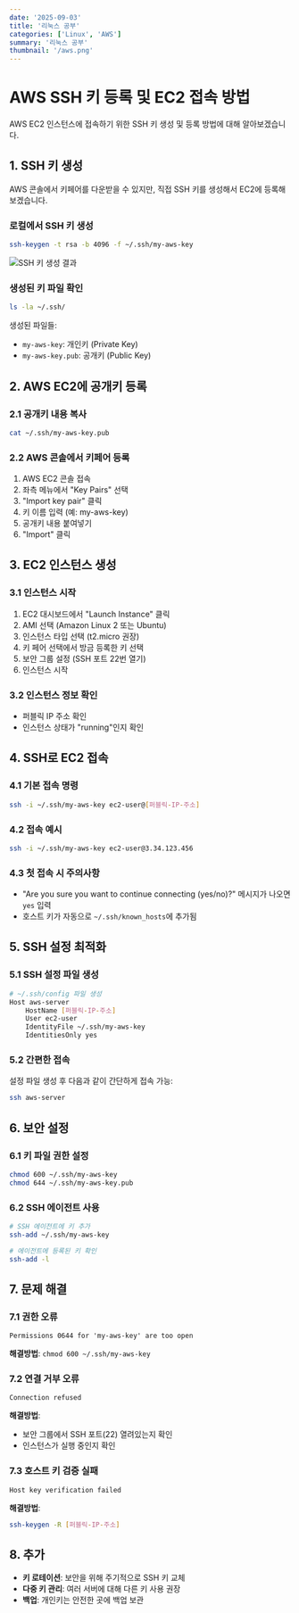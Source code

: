 ```yaml
---
date: '2025-09-03'
title: '리눅스 공부'
categories: ['Linux', 'AWS']
summary: '리눅스 공부'
thumbnail: '/aws.png'
---
```

# AWS SSH 키 등록 및 EC2 접속 방법

AWS EC2 인스턴스에 접속하기 위한 SSH 키 생성 및 등록 방법에 대해 알아보겠습니다.

## 1. SSH 키 생성

AWS 콘솔에서 키페어를 다운받을 수 있지만, 직접 SSH 키를 생성해서 EC2에 등록해보겠습니다.

### 로컬에서 SSH 키 생성
```bash
ssh-keygen -t rsa -b 4096 -f ~/.ssh/my-aws-key
```

![SSH 키 생성 결과](/images/pemkey.png)

### 생성된 키 파일 확인
```bash
ls -la ~/.ssh/
```

생성된 파일들:
- `my-aws-key`: 개인키 (Private Key)
- `my-aws-key.pub`: 공개키 (Public Key)

## 2. AWS EC2에 공개키 등록

### 2.1 공개키 내용 복사
```bash
cat ~/.ssh/my-aws-key.pub
```

### 2.2 AWS 콘솔에서 키페어 등록
1. AWS EC2 콘솔 접속
2. 좌측 메뉴에서 "Key Pairs" 선택
3. "Import key pair" 클릭
4. 키 이름 입력 (예: my-aws-key)
5. 공개키 내용 붙여넣기
6. "Import" 클릭

## 3. EC2 인스턴스 생성

### 3.1 인스턴스 시작
1. EC2 대시보드에서 "Launch Instance" 클릭
2. AMI 선택 (Amazon Linux 2 또는 Ubuntu)
3. 인스턴스 타입 선택 (t2.micro 권장)
4. 키 페어 선택에서 방금 등록한 키 선택
5. 보안 그룹 설정 (SSH 포트 22번 열기)
6. 인스턴스 시작

### 3.2 인스턴스 정보 확인
- 퍼블릭 IP 주소 확인
- 인스턴스 상태가 "running"인지 확인

## 4. SSH로 EC2 접속

### 4.1 기본 접속 명령
```bash
ssh -i ~/.ssh/my-aws-key ec2-user@[퍼블릭-IP-주소]
```

### 4.2 접속 예시
```bash
ssh -i ~/.ssh/my-aws-key ec2-user@3.34.123.456
```

### 4.3 첫 접속 시 주의사항
- "Are you sure you want to continue connecting (yes/no)?" 메시지가 나오면 `yes` 입력
- 호스트 키가 자동으로 `~/.ssh/known_hosts`에 추가됨

## 5. SSH 설정 최적화

### 5.1 SSH 설정 파일 생성
```bash
# ~/.ssh/config 파일 생성
Host aws-server
    HostName [퍼블릭-IP-주소]
    User ec2-user
    IdentityFile ~/.ssh/my-aws-key
    IdentitiesOnly yes
```

### 5.2 간편한 접속
설정 파일 생성 후 다음과 같이 간단하게 접속 가능:
```bash
ssh aws-server
```

## 6. 보안 설정

### 6.1 키 파일 권한 설정
```bash
chmod 600 ~/.ssh/my-aws-key
chmod 644 ~/.ssh/my-aws-key.pub
```

### 6.2 SSH 에이전트 사용
```bash
# SSH 에이전트에 키 추가
ssh-add ~/.ssh/my-aws-key

# 에이전트에 등록된 키 확인
ssh-add -l
```

## 7. 문제 해결

### 7.1 권한 오류
```
Permissions 0644 for 'my-aws-key' are too open
```
**해결방법**: `chmod 600 ~/.ssh/my-aws-key`

### 7.2 연결 거부 오류
```
Connection refused
```
**해결방법**: 
- 보안 그룹에서 SSH 포트(22) 열려있는지 확인
- 인스턴스가 실행 중인지 확인

### 7.3 호스트 키 검증 실패
```
Host key verification failed
```
**해결방법**: 
```bash
ssh-keygen -R [퍼블릭-IP-주소]
```

## 8. 추가

- **키 로테이션**: 보안을 위해 주기적으로 SSH 키 교체
- **다중 키 관리**: 여러 서버에 대해 다른 키 사용 권장
- **백업**: 개인키는 안전한 곳에 백업 보관

